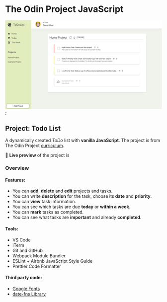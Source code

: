 # The Odin Project JavaScript

![To Do Home](./src/img/ToDo.png);

## Project: Todo List

A dynamically created _ToDo_ list with **vanilla JavaScript**.
The project is from The Odin Project [curriculum](https://www.theodinproject.com/paths/full-stack-javascript/courses/javascript/lessons/todo-list).

🔗 **Live preview** of the project is

### Overview

#### **Features:**

-   You can **add**, **delete** and **edit** projects and tasks.
-   You can write **description** for the task, choose its **date** and **priority**.
-   You can **view** task information.
-   You can see which tasks are due **today** or **within a week**.
-   You can **mark** tasks as completed.
-   You can see what tasks are **important** and already **completed**.

#### **Tools:**

-   VS Code
-   iTerm
-   Git and GitHub
-   Webpack Module Bundler
-   ESLint + Airbnb JavaScript Style Guide
-   Prettier Code Formatter

#### **Third party code:**

-   [Google Fonts](https://fonts.google.com/)
-   [date-fns Library](https://date-fns.org/)
